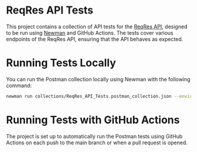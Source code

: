 # ReqRes API Tests

This project contains a collection of API tests for the [ReqRes API](https://reqres.in/), designed to be run using [Newman](https://github.com/postmanlabs/newman) and GitHub Actions. The tests cover various endpoints of the ReqRes API, ensuring that the API behaves as expected.

# Running Tests Locally
You can run the Postman collection locally using Newman with the following command:
```sh
newman run collections/ReqRes_API_Tests.postman_collection.json --environment environments/environment.json
```
# Running Tests with GitHub Actions

The project is set up to automatically run the Postman tests using GitHub Actions on each push to the main branch or when a pull request is opened. 

